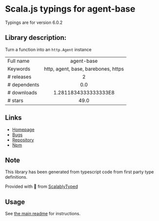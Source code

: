 
# Scala.js typings for agent-base

Typings are for version 6.0.2

## Library description:
Turn a function into an `http.Agent` instance

|                    |                 |
| ------------------ | :-------------: |
| Full name          | agent-base |
| Keywords           | http, agent, base, barebones, https |
| # releases         | 2 |
| # dependents       | 0.0 |
| # downloads        | 1.2811834333333333E8 |
| # stars            | 49.0 |

## Links
- [Homepage](https://github.com/TooTallNate/node-agent-base#readme)
- [Bugs](https://github.com/TooTallNate/node-agent-base/issues)
- [Repository](https://github.com/TooTallNate/node-agent-base)
- [Npm](https://www.npmjs.com/package/agent-base)
    


## Note
This library has been generated from typescript code from first party type definitions.

Provided with :purple_heart: from [ScalablyTyped](https://github.com/oyvindberg/ScalablyTyped)

## Usage
See [the main readme](../../readme.md) for instructions.


